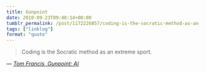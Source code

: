 ```yaml
---
title: Gunpoint
date: 2010-09-23T09:48:14+00:00
tumblr_permalink: /post/1172226857/coding-is-the-socratic-method-as-an-extreme-sport
tags: ["linklog"]
format: "quote"
---
```


> Coding is the Socratic method as an extreme sport.

— <cite>[Tom Francis, _Gunpoint: AI_](https://www.pentadact.com/2010-09-19-gunpoint-ai/)</cite>

